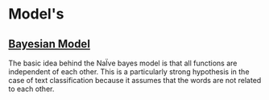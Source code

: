 # Model's

## [Bayesian Model](https://github.com/SebastianMM-96/fake-news/tree/main/model/BayesianModel)

The basic idea behind the NaÏve bayes model is that all functions are independent of each other. 
This is a particularly strong hypothesis in the case of text classification because it assumes that the words are not related to each other.

